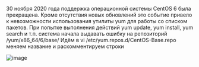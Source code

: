 30 ноября 2020 года поддержка операционной системы CentOS 6 была прекращена. Кроме отсутствия новых обновлений это событие привело к невозможности использования утилиты yum для работы со списком пакетов. При попытке выполнения действий yum update, yum install, yum search и т.п. система начала выдавать ошибку на репозиторий /yum/x86_64/6/base/
Идём в vi /etc/yum.repos.d/CentOS-Base.repo меняем название и раскомментируем строки

![image](https://github.com/user-attachments/assets/5260a5ed-7b64-4cdc-bf59-288c7250a82d)

